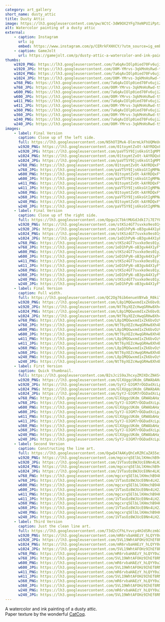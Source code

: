 ```yaml
---
category: art_gallery
short_name: dusty_attic
title: Dusty Attic
image: https://lh3.googleusercontent.com/pw/ACtC-3dW9OX2YFg7XeNPUIiPptzIjRJs-LN6dLRc8R8sIAo4tO8fQVs167hS-dG53Ye6XK-fkZApXBrLc5FuKPb029vTk9ZP_wTpKZIfQh2lScNYw2oP7zA8NefTIJ6HQA5rHyPSIeqE0VYi1VjTQJV0ZRmV=w1200-h630-no?authuser=0
alt: Watercolor painting of a dusty attic
external:
    - caption: Instagram
      url: ig
      embed: https://www.instagram.com/p/CERrkFXHXCY/?utm_source=ig_embed&amp;utm_campaign=loading
    - caption: GameJolt
      url: https://gamejolt.com/p/dusty-attic-a-watercolor-and-ink-painting-paper-texture-by-the-vemb6k84
thumbs:
    w1920_PNG: https://lh3.googleusercontent.com/7a6qAvIOlp0ied70Fv6ujiZUO191s9DMtAP5iO9yidxu1LtBqoYR5Vhctz4yImW8t4cHAbNJ-bH5yy8PiIB_GU0bi5XBT4-rCBI0bIytLnAw6xNmcAhVS4p_StQr5HXY-W5o2tHvKA=w355
    w1920_JPG: https://lh3.googleusercontent.com/O0M-YMrvs-3qkMnHsRwd-tSdB4rXVHfSxVUZIWo3Cuwre-ONI0jcim-azZCubLy2m9GjOLsA-wybfcaHwKYdCdosdPxJlAq7n6t4388wvgVDUwZ_AQMnwlkZ-drnRVbedDNYZ1sO8w=w355
    w1024_PNG: https://lh3.googleusercontent.com/7a6qAvIOlp0ied70Fv6ujiZUO191s9DMtAP5iO9yidxu1LtBqoYR5Vhctz4yImW8t4cHAbNJ-bH5yy8PiIB_GU0bi5XBT4-rCBI0bIytLnAw6xNmcAhVS4p_StQr5HXY-W5o2tHvKA=w284
    w1024_JPG: https://lh3.googleusercontent.com/O0M-YMrvs-3qkMnHsRwd-tSdB4rXVHfSxVUZIWo3Cuwre-ONI0jcim-azZCubLy2m9GjOLsA-wybfcaHwKYdCdosdPxJlAq7n6t4388wvgVDUwZ_AQMnwlkZ-drnRVbedDNYZ1sO8w=w284
    w768_PNG: https://lh3.googleusercontent.com/7a6qAvIOlp0ied70Fv6ujiZUO191s9DMtAP5iO9yidxu1LtBqoYR5Vhctz4yImW8t4cHAbNJ-bH5yy8PiIB_GU0bi5XBT4-rCBI0bIytLnAw6xNmcAhVS4p_StQr5HXY-W5o2tHvKA=w213
    w768_JPG: https://lh3.googleusercontent.com/O0M-YMrvs-3qkMnHsRwd-tSdB4rXVHfSxVUZIWo3Cuwre-ONI0jcim-azZCubLy2m9GjOLsA-wybfcaHwKYdCdosdPxJlAq7n6t4388wvgVDUwZ_AQMnwlkZ-drnRVbedDNYZ1sO8w=w213
    w600_PNG: https://lh3.googleusercontent.com/7a6qAvIOlp0ied70Fv6ujiZUO191s9DMtAP5iO9yidxu1LtBqoYR5Vhctz4yImW8t4cHAbNJ-bH5yy8PiIB_GU0bi5XBT4-rCBI0bIytLnAw6xNmcAhVS4p_StQr5HXY-W5o2tHvKA=w166
    w600_JPG: https://lh3.googleusercontent.com/O0M-YMrvs-3qkMnHsRwd-tSdB4rXVHfSxVUZIWo3Cuwre-ONI0jcim-azZCubLy2m9GjOLsA-wybfcaHwKYdCdosdPxJlAq7n6t4388wvgVDUwZ_AQMnwlkZ-drnRVbedDNYZ1sO8w=w166
    w411_PNG: https://lh3.googleusercontent.com/7a6qAvIOlp0ied70Fv6ujiZUO191s9DMtAP5iO9yidxu1LtBqoYR5Vhctz4yImW8t4cHAbNJ-bH5yy8PiIB_GU0bi5XBT4-rCBI0bIytLnAw6xNmcAhVS4p_StQr5HXY-W5o2tHvKA=w114
    w411_JPG: https://lh3.googleusercontent.com/O0M-YMrvs-3qkMnHsRwd-tSdB4rXVHfSxVUZIWo3Cuwre-ONI0jcim-azZCubLy2m9GjOLsA-wybfcaHwKYdCdosdPxJlAq7n6t4388wvgVDUwZ_AQMnwlkZ-drnRVbedDNYZ1sO8w=w114
    w360_PNG: https://lh3.googleusercontent.com/7a6qAvIOlp0ied70Fv6ujiZUO191s9DMtAP5iO9yidxu1LtBqoYR5Vhctz4yImW8t4cHAbNJ-bH5yy8PiIB_GU0bi5XBT4-rCBI0bIytLnAw6xNmcAhVS4p_StQr5HXY-W5o2tHvKA=w100
    w360_JPG: https://lh3.googleusercontent.com/O0M-YMrvs-3qkMnHsRwd-tSdB4rXVHfSxVUZIWo3Cuwre-ONI0jcim-azZCubLy2m9GjOLsA-wybfcaHwKYdCdosdPxJlAq7n6t4388wvgVDUwZ_AQMnwlkZ-drnRVbedDNYZ1sO8w=w100
    w240_PNG: https://lh3.googleusercontent.com/7a6qAvIOlp0ied70Fv6ujiZUO191s9DMtAP5iO9yidxu1LtBqoYR5Vhctz4yImW8t4cHAbNJ-bH5yy8PiIB_GU0bi5XBT4-rCBI0bIytLnAw6xNmcAhVS4p_StQr5HXY-W5o2tHvKA=w66
    w240_JPG: https://lh3.googleusercontent.com/O0M-YMrvs-3qkMnHsRwd-tSdB4rXVHfSxVUZIWo3Cuwre-ONI0jcim-azZCubLy2m9GjOLsA-wybfcaHwKYdCdosdPxJlAq7n6t4388wvgVDUwZ_AQMnwlkZ-drnRVbedDNYZ1sO8w=w66
images:
    - label: Final Version
      caption: Close up of the left side.
      full: https://lh3.googleusercontent.com/N5hOTIMvA-DlmrmLkFhUQMeUuUVDo5p8CVasfXq2BI1IRvhPiAxngeIrcmSRDGOuF9bu4S7m5IX51zDQ4G97U7vMlAs7RZxQ4Bn8IbioraCEOKmcQ1pq_JV7IaLOS8aQC15Ip7oKEQ=w1080-h1080
      w1920_PNG: https://lh3.googleusercontent.com/01toymtZvOt-kAYRDQxFYVdFveUG0Tle1UsX83gzK5RI1B7n7-BLJfmMPQDJx8o0KYfBkV9EFyEbXlJB1KjIqQn-uzAjEU-B-E_R-L5d9KXYMH0q3WSJNF8oKYV7r_xqcg6EVMcy_w=w850
      w1920_JPG: https://lh3.googleusercontent.com/paVTSY9Ijs6ksGtIgMPNw2VIyhir1mwIz-sKyee-7RQ44xMGUEIfJJb6eRyoQvT4YSg8R0zIqdwgSq_Z2jh-UGC_EBtgij8LXuXRaZEUkAtIHTS3OPm3BZ2GZfxHWjXJqH4xpnBX9w=w850
      w1024_PNG: https://lh3.googleusercontent.com/01toymtZvOt-kAYRDQxFYVdFveUG0Tle1UsX83gzK5RI1B7n7-BLJfmMPQDJx8o0KYfBkV9EFyEbXlJB1KjIqQn-uzAjEU-B-E_R-L5d9KXYMH0q3WSJNF8oKYV7r_xqcg6EVMcy_w=w711
      w1024_JPG: https://lh3.googleusercontent.com/paVTSY9Ijs6ksGtIgMPNw2VIyhir1mwIz-sKyee-7RQ44xMGUEIfJJb6eRyoQvT4YSg8R0zIqdwgSq_Z2jh-UGC_EBtgij8LXuXRaZEUkAtIHTS3OPm3BZ2GZfxHWjXJqH4xpnBX9w=w711
      w768_PNG: https://lh3.googleusercontent.com/01toymtZvOt-kAYRDQxFYVdFveUG0Tle1UsX83gzK5RI1B7n7-BLJfmMPQDJx8o0KYfBkV9EFyEbXlJB1KjIqQn-uzAjEU-B-E_R-L5d9KXYMH0q3WSJNF8oKYV7r_xqcg6EVMcy_w=w533
      w768_JPG: https://lh3.googleusercontent.com/paVTSY9Ijs6ksGtIgMPNw2VIyhir1mwIz-sKyee-7RQ44xMGUEIfJJb6eRyoQvT4YSg8R0zIqdwgSq_Z2jh-UGC_EBtgij8LXuXRaZEUkAtIHTS3OPm3BZ2GZfxHWjXJqH4xpnBX9w=w533
      w600_PNG: https://lh3.googleusercontent.com/01toymtZvOt-kAYRDQxFYVdFveUG0Tle1UsX83gzK5RI1B7n7-BLJfmMPQDJx8o0KYfBkV9EFyEbXlJB1KjIqQn-uzAjEU-B-E_R-L5d9KXYMH0q3WSJNF8oKYV7r_xqcg6EVMcy_w=w416
      w600_JPG: https://lh3.googleusercontent.com/paVTSY9Ijs6ksGtIgMPNw2VIyhir1mwIz-sKyee-7RQ44xMGUEIfJJb6eRyoQvT4YSg8R0zIqdwgSq_Z2jh-UGC_EBtgij8LXuXRaZEUkAtIHTS3OPm3BZ2GZfxHWjXJqH4xpnBX9w=w416
      w411_PNG: https://lh3.googleusercontent.com/01toymtZvOt-kAYRDQxFYVdFveUG0Tle1UsX83gzK5RI1B7n7-BLJfmMPQDJx8o0KYfBkV9EFyEbXlJB1KjIqQn-uzAjEU-B-E_R-L5d9KXYMH0q3WSJNF8oKYV7r_xqcg6EVMcy_w=w285
      w411_JPG: https://lh3.googleusercontent.com/paVTSY9Ijs6ksGtIgMPNw2VIyhir1mwIz-sKyee-7RQ44xMGUEIfJJb6eRyoQvT4YSg8R0zIqdwgSq_Z2jh-UGC_EBtgij8LXuXRaZEUkAtIHTS3OPm3BZ2GZfxHWjXJqH4xpnBX9w=w285
      w360_PNG: https://lh3.googleusercontent.com/01toymtZvOt-kAYRDQxFYVdFveUG0Tle1UsX83gzK5RI1B7n7-BLJfmMPQDJx8o0KYfBkV9EFyEbXlJB1KjIqQn-uzAjEU-B-E_R-L5d9KXYMH0q3WSJNF8oKYV7r_xqcg6EVMcy_w=w250
      w360_JPG: https://lh3.googleusercontent.com/paVTSY9Ijs6ksGtIgMPNw2VIyhir1mwIz-sKyee-7RQ44xMGUEIfJJb6eRyoQvT4YSg8R0zIqdwgSq_Z2jh-UGC_EBtgij8LXuXRaZEUkAtIHTS3OPm3BZ2GZfxHWjXJqH4xpnBX9w=w250
      w240_PNG: https://lh3.googleusercontent.com/01toymtZvOt-kAYRDQxFYVdFveUG0Tle1UsX83gzK5RI1B7n7-BLJfmMPQDJx8o0KYfBkV9EFyEbXlJB1KjIqQn-uzAjEU-B-E_R-L5d9KXYMH0q3WSJNF8oKYV7r_xqcg6EVMcy_w=w166
      w240_JPG: https://lh3.googleusercontent.com/paVTSY9Ijs6ksGtIgMPNw2VIyhir1mwIz-sKyee-7RQ44xMGUEIfJJb6eRyoQvT4YSg8R0zIqdwgSq_Z2jh-UGC_EBtgij8LXuXRaZEUkAtIHTS3OPm3BZ2GZfxHWjXJqH4xpnBX9w=w166
    - label: Final Version
      caption: Close up of the right side.
      full: https://lh3.googleusercontent.com/Opgu1CTbktMUGdJdkI7i7E7Y8njrH8Z40IHHs-fwo1TGPhw_ObNnpgcglgBcXJEQgZjZekCRQIsityd1tbbQR84uW_gXGacSc8FM-lxhUO-MlTmDX_7EiOohTbPC7DHDgG6HtARyoQ=w1080-h1080
      w1920_PNG: https://lh3.googleusercontent.com/stKSz4GT7svxko9es01yJN3lYukIZKfRmkz-QOei82PoGsUrgenOuFIEiWoaEO9fhq6ELHgE3pUx8arZdZ32SID8-kf8CDjNBM_RpYhOd-X2Mj4bs6Y3WhQhQjTtj2CW69NCMukC4w=w850
      w1920_JPG: https://lh3.googleusercontent.com/1eD1hPyN-oB3gvA4X1yFYpm6q_2omtRtzHTzuzb7Va9wbB_nxA7sSYEqRi0X3majd_BaGMUfhE3SR82-J4ejQItCb-rJGQ1logwxMNnnjhM4u7x3Zevobe_q_AJXYZifgMvDqdT9Pw=w850
      w1024_PNG: https://lh3.googleusercontent.com/stKSz4GT7svxko9es01yJN3lYukIZKfRmkz-QOei82PoGsUrgenOuFIEiWoaEO9fhq6ELHgE3pUx8arZdZ32SID8-kf8CDjNBM_RpYhOd-X2Mj4bs6Y3WhQhQjTtj2CW69NCMukC4w=w711
      w1024_JPG: https://lh3.googleusercontent.com/1eD1hPyN-oB3gvA4X1yFYpm6q_2omtRtzHTzuzb7Va9wbB_nxA7sSYEqRi0X3majd_BaGMUfhE3SR82-J4ejQItCb-rJGQ1logwxMNnnjhM4u7x3Zevobe_q_AJXYZifgMvDqdT9Pw=w711
      w768_PNG: https://lh3.googleusercontent.com/stKSz4GT7svxko9es01yJN3lYukIZKfRmkz-QOei82PoGsUrgenOuFIEiWoaEO9fhq6ELHgE3pUx8arZdZ32SID8-kf8CDjNBM_RpYhOd-X2Mj4bs6Y3WhQhQjTtj2CW69NCMukC4w=w533
      w768_JPG: https://lh3.googleusercontent.com/1eD1hPyN-oB3gvA4X1yFYpm6q_2omtRtzHTzuzb7Va9wbB_nxA7sSYEqRi0X3majd_BaGMUfhE3SR82-J4ejQItCb-rJGQ1logwxMNnnjhM4u7x3Zevobe_q_AJXYZifgMvDqdT9Pw=w533
      w600_PNG: https://lh3.googleusercontent.com/stKSz4GT7svxko9es01yJN3lYukIZKfRmkz-QOei82PoGsUrgenOuFIEiWoaEO9fhq6ELHgE3pUx8arZdZ32SID8-kf8CDjNBM_RpYhOd-X2Mj4bs6Y3WhQhQjTtj2CW69NCMukC4w=w416
      w600_JPG: https://lh3.googleusercontent.com/1eD1hPyN-oB3gvA4X1yFYpm6q_2omtRtzHTzuzb7Va9wbB_nxA7sSYEqRi0X3majd_BaGMUfhE3SR82-J4ejQItCb-rJGQ1logwxMNnnjhM4u7x3Zevobe_q_AJXYZifgMvDqdT9Pw=w416
      w411_PNG: https://lh3.googleusercontent.com/stKSz4GT7svxko9es01yJN3lYukIZKfRmkz-QOei82PoGsUrgenOuFIEiWoaEO9fhq6ELHgE3pUx8arZdZ32SID8-kf8CDjNBM_RpYhOd-X2Mj4bs6Y3WhQhQjTtj2CW69NCMukC4w=w285
      w411_JPG: https://lh3.googleusercontent.com/1eD1hPyN-oB3gvA4X1yFYpm6q_2omtRtzHTzuzb7Va9wbB_nxA7sSYEqRi0X3majd_BaGMUfhE3SR82-J4ejQItCb-rJGQ1logwxMNnnjhM4u7x3Zevobe_q_AJXYZifgMvDqdT9Pw=w285
      w360_PNG: https://lh3.googleusercontent.com/stKSz4GT7svxko9es01yJN3lYukIZKfRmkz-QOei82PoGsUrgenOuFIEiWoaEO9fhq6ELHgE3pUx8arZdZ32SID8-kf8CDjNBM_RpYhOd-X2Mj4bs6Y3WhQhQjTtj2CW69NCMukC4w=w250
      w360_JPG: https://lh3.googleusercontent.com/1eD1hPyN-oB3gvA4X1yFYpm6q_2omtRtzHTzuzb7Va9wbB_nxA7sSYEqRi0X3majd_BaGMUfhE3SR82-J4ejQItCb-rJGQ1logwxMNnnjhM4u7x3Zevobe_q_AJXYZifgMvDqdT9Pw=w250
      w240_PNG: https://lh3.googleusercontent.com/stKSz4GT7svxko9es01yJN3lYukIZKfRmkz-QOei82PoGsUrgenOuFIEiWoaEO9fhq6ELHgE3pUx8arZdZ32SID8-kf8CDjNBM_RpYhOd-X2Mj4bs6Y3WhQhQjTtj2CW69NCMukC4w=w166
      w240_JPG: https://lh3.googleusercontent.com/1eD1hPyN-oB3gvA4X1yFYpm6q_2omtRtzHTzuzb7Va9wbB_nxA7sSYEqRi0X3majd_BaGMUfhE3SR82-J4ejQItCb-rJGQ1logwxMNnnjhM4u7x3Zevobe_q_AJXYZifgMvDqdT9Pw=w166
    - label: Final Version
      caption: Full width.
      full: https://lh3.googleusercontent.com/QC2Og76ib6enueVBYwb_R0kiT_5fIViTbW5jevmXWW95jF_NG-9-rvBPcXzEa4dAaeWJ4BRYTOdUlwYNH3qysTW7bcVuDFEu5spTjnE0j4shdGifSXg2X0Fe_-IySVAG9TFyBZseGA=w1080-h1080
      w1920_PNG: https://lh3.googleusercontent.com/L8p1MQGwxmd1xZk6bvOzVTX8hHINs19_XTU7dHR6E7w21r8hNPR1H3Z0f026YLR3D70j02v3fZuS5Zxt4q1ybEorWv8dP700_4HL-EtQN7W_TTKpfLEKYwPUqqdFW3P1s2ZBpHo6BA=w850
      w1920_JPG: https://lh3.googleusercontent.com/NtT6yXEZcHwqGRHw8Xh4bm1Ll8SlWgtuc8OPAhf3tik0s638wTN_qRN70BoEXn9vayG1phfIv-q1sB5ZZ0rCZt1ZIap0dPcoyK8ObqVS7HFR_6c0Ab2S2PkqnmJkuYeaVhH4zdTx3Q=w850
      w1024_PNG: https://lh3.googleusercontent.com/L8p1MQGwxmd1xZk6bvOzVTX8hHINs19_XTU7dHR6E7w21r8hNPR1H3Z0f026YLR3D70j02v3fZuS5Zxt4q1ybEorWv8dP700_4HL-EtQN7W_TTKpfLEKYwPUqqdFW3P1s2ZBpHo6BA=w711
      w1024_JPG: https://lh3.googleusercontent.com/NtT6yXEZcHwqGRHw8Xh4bm1Ll8SlWgtuc8OPAhf3tik0s638wTN_qRN70BoEXn9vayG1phfIv-q1sB5ZZ0rCZt1ZIap0dPcoyK8ObqVS7HFR_6c0Ab2S2PkqnmJkuYeaVhH4zdTx3Q=w711
      w768_PNG: https://lh3.googleusercontent.com/L8p1MQGwxmd1xZk6bvOzVTX8hHINs19_XTU7dHR6E7w21r8hNPR1H3Z0f026YLR3D70j02v3fZuS5Zxt4q1ybEorWv8dP700_4HL-EtQN7W_TTKpfLEKYwPUqqdFW3P1s2ZBpHo6BA=w533
      w768_JPG: https://lh3.googleusercontent.com/NtT6yXEZcHwqGRHw8Xh4bm1Ll8SlWgtuc8OPAhf3tik0s638wTN_qRN70BoEXn9vayG1phfIv-q1sB5ZZ0rCZt1ZIap0dPcoyK8ObqVS7HFR_6c0Ab2S2PkqnmJkuYeaVhH4zdTx3Q=w533
      w600_PNG: https://lh3.googleusercontent.com/L8p1MQGwxmd1xZk6bvOzVTX8hHINs19_XTU7dHR6E7w21r8hNPR1H3Z0f026YLR3D70j02v3fZuS5Zxt4q1ybEorWv8dP700_4HL-EtQN7W_TTKpfLEKYwPUqqdFW3P1s2ZBpHo6BA=w416
      w600_JPG: https://lh3.googleusercontent.com/NtT6yXEZcHwqGRHw8Xh4bm1Ll8SlWgtuc8OPAhf3tik0s638wTN_qRN70BoEXn9vayG1phfIv-q1sB5ZZ0rCZt1ZIap0dPcoyK8ObqVS7HFR_6c0Ab2S2PkqnmJkuYeaVhH4zdTx3Q=w416
      w411_PNG: https://lh3.googleusercontent.com/L8p1MQGwxmd1xZk6bvOzVTX8hHINs19_XTU7dHR6E7w21r8hNPR1H3Z0f026YLR3D70j02v3fZuS5Zxt4q1ybEorWv8dP700_4HL-EtQN7W_TTKpfLEKYwPUqqdFW3P1s2ZBpHo6BA=w285
      w411_JPG: https://lh3.googleusercontent.com/NtT6yXEZcHwqGRHw8Xh4bm1Ll8SlWgtuc8OPAhf3tik0s638wTN_qRN70BoEXn9vayG1phfIv-q1sB5ZZ0rCZt1ZIap0dPcoyK8ObqVS7HFR_6c0Ab2S2PkqnmJkuYeaVhH4zdTx3Q=w285
      w360_PNG: https://lh3.googleusercontent.com/L8p1MQGwxmd1xZk6bvOzVTX8hHINs19_XTU7dHR6E7w21r8hNPR1H3Z0f026YLR3D70j02v3fZuS5Zxt4q1ybEorWv8dP700_4HL-EtQN7W_TTKpfLEKYwPUqqdFW3P1s2ZBpHo6BA=w250
      w360_JPG: https://lh3.googleusercontent.com/NtT6yXEZcHwqGRHw8Xh4bm1Ll8SlWgtuc8OPAhf3tik0s638wTN_qRN70BoEXn9vayG1phfIv-q1sB5ZZ0rCZt1ZIap0dPcoyK8ObqVS7HFR_6c0Ab2S2PkqnmJkuYeaVhH4zdTx3Q=w250
      w240_PNG: https://lh3.googleusercontent.com/L8p1MQGwxmd1xZk6bvOzVTX8hHINs19_XTU7dHR6E7w21r8hNPR1H3Z0f026YLR3D70j02v3fZuS5Zxt4q1ybEorWv8dP700_4HL-EtQN7W_TTKpfLEKYwPUqqdFW3P1s2ZBpHo6BA=w166
      w240_JPG: https://lh3.googleusercontent.com/NtT6yXEZcHwqGRHw8Xh4bm1Ll8SlWgtuc8OPAhf3tik0s638wTN_qRN70BoEXn9vayG1phfIv-q1sB5ZZ0rCZt1ZIap0dPcoyK8ObqVS7HFR_6c0Ab2S2PkqnmJkuYeaVhH4zdTx3Q=w166
    - label: First Version
      caption: Quick thumbnail.
      full: https://lh3.googleusercontent.com/B2sJciS9aJhcxyZMJXDcZN4SvtJUwUrkIP3OBHKk6rjLP5lELymAY6og5rpyfYwTFKFwVC-QWrSWeez9tjNLWQFOqoBZZStBVZGI5JSUj7fMYbrgLfBPhZJ_6RTuR7cgccppVKDY3w=w1080-h1080
      w1920_PNG: https://lh3.googleusercontent.com/GlXUggcUKdm_GRWAbAHaj_JO13wNyycURGQAAo_bFrvn0VtKUjQlPOVo4JjDPfx0lTI63hWbvgRbFUYsvk78Zl4wxt6u1v0p1S2BPbqBoZQRWCn0ZHkJESs5BNqS6luHp_gQL7Tz4g=w850
      w1920_JPG: https://lh3.googleusercontent.com/SyYJ-UJGM7rOGDadXcLpzdbE2mNKslnaah1QpytMdR6-axClvUxo2cqA8UXVxf8sKA2wqUf0wK5ZjNRZRVatwnf5sn7lWPv11VpLB3FjQP0BRLXNrhinMNVJcjI3u1mvZG3AgYGmjQ=w850
      w1024_PNG: https://lh3.googleusercontent.com/GlXUggcUKdm_GRWAbAHaj_JO13wNyycURGQAAo_bFrvn0VtKUjQlPOVo4JjDPfx0lTI63hWbvgRbFUYsvk78Zl4wxt6u1v0p1S2BPbqBoZQRWCn0ZHkJESs5BNqS6luHp_gQL7Tz4g=w711
      w1024_JPG: https://lh3.googleusercontent.com/SyYJ-UJGM7rOGDadXcLpzdbE2mNKslnaah1QpytMdR6-axClvUxo2cqA8UXVxf8sKA2wqUf0wK5ZjNRZRVatwnf5sn7lWPv11VpLB3FjQP0BRLXNrhinMNVJcjI3u1mvZG3AgYGmjQ=w711
      w768_PNG: https://lh3.googleusercontent.com/GlXUggcUKdm_GRWAbAHaj_JO13wNyycURGQAAo_bFrvn0VtKUjQlPOVo4JjDPfx0lTI63hWbvgRbFUYsvk78Zl4wxt6u1v0p1S2BPbqBoZQRWCn0ZHkJESs5BNqS6luHp_gQL7Tz4g=w533
      w768_JPG: https://lh3.googleusercontent.com/SyYJ-UJGM7rOGDadXcLpzdbE2mNKslnaah1QpytMdR6-axClvUxo2cqA8UXVxf8sKA2wqUf0wK5ZjNRZRVatwnf5sn7lWPv11VpLB3FjQP0BRLXNrhinMNVJcjI3u1mvZG3AgYGmjQ=w533
      w600_PNG: https://lh3.googleusercontent.com/GlXUggcUKdm_GRWAbAHaj_JO13wNyycURGQAAo_bFrvn0VtKUjQlPOVo4JjDPfx0lTI63hWbvgRbFUYsvk78Zl4wxt6u1v0p1S2BPbqBoZQRWCn0ZHkJESs5BNqS6luHp_gQL7Tz4g=w416
      w600_JPG: https://lh3.googleusercontent.com/SyYJ-UJGM7rOGDadXcLpzdbE2mNKslnaah1QpytMdR6-axClvUxo2cqA8UXVxf8sKA2wqUf0wK5ZjNRZRVatwnf5sn7lWPv11VpLB3FjQP0BRLXNrhinMNVJcjI3u1mvZG3AgYGmjQ=w416
      w411_PNG: https://lh3.googleusercontent.com/GlXUggcUKdm_GRWAbAHaj_JO13wNyycURGQAAo_bFrvn0VtKUjQlPOVo4JjDPfx0lTI63hWbvgRbFUYsvk78Zl4wxt6u1v0p1S2BPbqBoZQRWCn0ZHkJESs5BNqS6luHp_gQL7Tz4g=w285
      w411_JPG: https://lh3.googleusercontent.com/SyYJ-UJGM7rOGDadXcLpzdbE2mNKslnaah1QpytMdR6-axClvUxo2cqA8UXVxf8sKA2wqUf0wK5ZjNRZRVatwnf5sn7lWPv11VpLB3FjQP0BRLXNrhinMNVJcjI3u1mvZG3AgYGmjQ=w285
      w360_PNG: https://lh3.googleusercontent.com/GlXUggcUKdm_GRWAbAHaj_JO13wNyycURGQAAo_bFrvn0VtKUjQlPOVo4JjDPfx0lTI63hWbvgRbFUYsvk78Zl4wxt6u1v0p1S2BPbqBoZQRWCn0ZHkJESs5BNqS6luHp_gQL7Tz4g=w250
      w360_JPG: https://lh3.googleusercontent.com/SyYJ-UJGM7rOGDadXcLpzdbE2mNKslnaah1QpytMdR6-axClvUxo2cqA8UXVxf8sKA2wqUf0wK5ZjNRZRVatwnf5sn7lWPv11VpLB3FjQP0BRLXNrhinMNVJcjI3u1mvZG3AgYGmjQ=w250
      w240_PNG: https://lh3.googleusercontent.com/GlXUggcUKdm_GRWAbAHaj_JO13wNyycURGQAAo_bFrvn0VtKUjQlPOVo4JjDPfx0lTI63hWbvgRbFUYsvk78Zl4wxt6u1v0p1S2BPbqBoZQRWCn0ZHkJESs5BNqS6luHp_gQL7Tz4g=w166
      w240_JPG: https://lh3.googleusercontent.com/SyYJ-UJGM7rOGDadXcLpzdbE2mNKslnaah1QpytMdR6-axClvUxo2cqA8UXVxf8sKA2wqUf0wK5ZjNRZRVatwnf5sn7lWPv11VpLB3FjQP0BRLXNrhinMNVJcjI3u1mvZG3AgYGmjQ=w166
    - label: Second Version
      caption: Constructing the line art.
      full: https://lh3.googleusercontent.com/OgwQ47AAKyQhCeRZRCaZA55eiVexbloINzD4rqg8LsHYrAwGyIv1aCCOjr6N2LFmZ944FJhfFmNxdXi8JUQC2LaTOzarH3cbw3ScYXaDiKlv4dlYFX3tg-0YmR2CLjPjD0TehP4uGw=w1080-h1080
      w1920_PNG: https://lh3.googleusercontent.com/mgcxrq5ElbLlKHmchB94H_mFdtUyvG8IrwRKEteOewRiOug9fZR1KmD7nG94jMx9GDYVfMR9YaPgLZ6mhyAQs2DmQsygviEPNoovMChGf-by8GSXP011tLroEZznvQsIjRwIt5u63Q=w850
      w1920_JPG: https://lh3.googleusercontent.com/1VTasOz8WJUcE0Nn4LH2J7ULZitJW41mZAeLH5lG70iMpTFGCZyoLidP_jOLPzKTwofzxnFOfFlczUui86WIZCysJo4nF8Elhfx5p-wZV4mf5xh6sCSLEF7C17rKIZpcg6phpMazsQ=w850
      w1024_PNG: https://lh3.googleusercontent.com/mgcxrq5ElbLlKHmchB94H_mFdtUyvG8IrwRKEteOewRiOug9fZR1KmD7nG94jMx9GDYVfMR9YaPgLZ6mhyAQs2DmQsygviEPNoovMChGf-by8GSXP011tLroEZznvQsIjRwIt5u63Q=w711
      w1024_JPG: https://lh3.googleusercontent.com/1VTasOz8WJUcE0Nn4LH2J7ULZitJW41mZAeLH5lG70iMpTFGCZyoLidP_jOLPzKTwofzxnFOfFlczUui86WIZCysJo4nF8Elhfx5p-wZV4mf5xh6sCSLEF7C17rKIZpcg6phpMazsQ=w711
      w768_PNG: https://lh3.googleusercontent.com/mgcxrq5ElbLlKHmchB94H_mFdtUyvG8IrwRKEteOewRiOug9fZR1KmD7nG94jMx9GDYVfMR9YaPgLZ6mhyAQs2DmQsygviEPNoovMChGf-by8GSXP011tLroEZznvQsIjRwIt5u63Q=w533
      w768_JPG: https://lh3.googleusercontent.com/1VTasOz8WJUcE0Nn4LH2J7ULZitJW41mZAeLH5lG70iMpTFGCZyoLidP_jOLPzKTwofzxnFOfFlczUui86WIZCysJo4nF8Elhfx5p-wZV4mf5xh6sCSLEF7C17rKIZpcg6phpMazsQ=w533
      w600_PNG: https://lh3.googleusercontent.com/mgcxrq5ElbLlKHmchB94H_mFdtUyvG8IrwRKEteOewRiOug9fZR1KmD7nG94jMx9GDYVfMR9YaPgLZ6mhyAQs2DmQsygviEPNoovMChGf-by8GSXP011tLroEZznvQsIjRwIt5u63Q=w416
      w600_JPG: https://lh3.googleusercontent.com/1VTasOz8WJUcE0Nn4LH2J7ULZitJW41mZAeLH5lG70iMpTFGCZyoLidP_jOLPzKTwofzxnFOfFlczUui86WIZCysJo4nF8Elhfx5p-wZV4mf5xh6sCSLEF7C17rKIZpcg6phpMazsQ=w416
      w411_PNG: https://lh3.googleusercontent.com/mgcxrq5ElbLlKHmchB94H_mFdtUyvG8IrwRKEteOewRiOug9fZR1KmD7nG94jMx9GDYVfMR9YaPgLZ6mhyAQs2DmQsygviEPNoovMChGf-by8GSXP011tLroEZznvQsIjRwIt5u63Q=w285
      w411_JPG: https://lh3.googleusercontent.com/1VTasOz8WJUcE0Nn4LH2J7ULZitJW41mZAeLH5lG70iMpTFGCZyoLidP_jOLPzKTwofzxnFOfFlczUui86WIZCysJo4nF8Elhfx5p-wZV4mf5xh6sCSLEF7C17rKIZpcg6phpMazsQ=w285
      w360_PNG: https://lh3.googleusercontent.com/mgcxrq5ElbLlKHmchB94H_mFdtUyvG8IrwRKEteOewRiOug9fZR1KmD7nG94jMx9GDYVfMR9YaPgLZ6mhyAQs2DmQsygviEPNoovMChGf-by8GSXP011tLroEZznvQsIjRwIt5u63Q=w250
      w360_JPG: https://lh3.googleusercontent.com/1VTasOz8WJUcE0Nn4LH2J7ULZitJW41mZAeLH5lG70iMpTFGCZyoLidP_jOLPzKTwofzxnFOfFlczUui86WIZCysJo4nF8Elhfx5p-wZV4mf5xh6sCSLEF7C17rKIZpcg6phpMazsQ=w250
      w240_PNG: https://lh3.googleusercontent.com/mgcxrq5ElbLlKHmchB94H_mFdtUyvG8IrwRKEteOewRiOug9fZR1KmD7nG94jMx9GDYVfMR9YaPgLZ6mhyAQs2DmQsygviEPNoovMChGf-by8GSXP011tLroEZznvQsIjRwIt5u63Q=w166
      w240_JPG: https://lh3.googleusercontent.com/1VTasOz8WJUcE0Nn4LH2J7ULZitJW41mZAeLH5lG70iMpTFGCZyoLidP_jOLPzKTwofzxnFOfFlczUui86WIZCysJo4nF8Elhfx5p-wZV4mf5xh6sCSLEF7C17rKIZpcg6phpMazsQ=w166
    - label: Third Version
      caption: Just the clean line art.
      full: https://lh3.googleusercontent.com/73d2cCFhLYvvcy4HJdSRczmbXWBoy7LaDw938tjAMAi0vFBnqowOnSur1X_oksqcVl2TnQzyDU6H2WIYNZzVbqAq1OV79mXB6smouk761Kgab2BjL1O-5I7HaOyj0T4PheqhgnPUOg=w1080-h1080
      w1920_PNG: https://lh3.googleusercontent.com/mR6rvbaHAEzY_hLQYY0u348-KawriQN6AhIPsJAKlZ0IP1hd4VAUtKzRwcBJ-njwtVgNdI0fgvrdJAhTTt3FRSOxNW1jWUVpR9xSsjrCThzXaiumDakDISy1GZxByXZLFmLDf6Au2Q=w850
      w1920_JPG: https://lh3.googleusercontent.com/5VL19WhtAFOHz9IhEf8RMgwjbkdhGiZPq6O3JC3lwtJS3qGDQZ0LyH_ETNHG8FmJWW9sYBBkIiL-UGf-1Y3onIBoM7bdKRJFFYmBAMePmEcW7bKaZV2O2Q7gVlMyjYHZjsgQ_KzfMw=w850
      w1024_PNG: https://lh3.googleusercontent.com/mR6rvbaHAEzY_hLQYY0u348-KawriQN6AhIPsJAKlZ0IP1hd4VAUtKzRwcBJ-njwtVgNdI0fgvrdJAhTTt3FRSOxNW1jWUVpR9xSsjrCThzXaiumDakDISy1GZxByXZLFmLDf6Au2Q=w711
      w1024_JPG: https://lh3.googleusercontent.com/5VL19WhtAFOHz9IhEf8RMgwjbkdhGiZPq6O3JC3lwtJS3qGDQZ0LyH_ETNHG8FmJWW9sYBBkIiL-UGf-1Y3onIBoM7bdKRJFFYmBAMePmEcW7bKaZV2O2Q7gVlMyjYHZjsgQ_KzfMw=w711
      w768_PNG: https://lh3.googleusercontent.com/mR6rvbaHAEzY_hLQYY0u348-KawriQN6AhIPsJAKlZ0IP1hd4VAUtKzRwcBJ-njwtVgNdI0fgvrdJAhTTt3FRSOxNW1jWUVpR9xSsjrCThzXaiumDakDISy1GZxByXZLFmLDf6Au2Q=w533
      w768_JPG: https://lh3.googleusercontent.com/5VL19WhtAFOHz9IhEf8RMgwjbkdhGiZPq6O3JC3lwtJS3qGDQZ0LyH_ETNHG8FmJWW9sYBBkIiL-UGf-1Y3onIBoM7bdKRJFFYmBAMePmEcW7bKaZV2O2Q7gVlMyjYHZjsgQ_KzfMw=w533
      w600_PNG: https://lh3.googleusercontent.com/mR6rvbaHAEzY_hLQYY0u348-KawriQN6AhIPsJAKlZ0IP1hd4VAUtKzRwcBJ-njwtVgNdI0fgvrdJAhTTt3FRSOxNW1jWUVpR9xSsjrCThzXaiumDakDISy1GZxByXZLFmLDf6Au2Q=w416
      w600_JPG: https://lh3.googleusercontent.com/5VL19WhtAFOHz9IhEf8RMgwjbkdhGiZPq6O3JC3lwtJS3qGDQZ0LyH_ETNHG8FmJWW9sYBBkIiL-UGf-1Y3onIBoM7bdKRJFFYmBAMePmEcW7bKaZV2O2Q7gVlMyjYHZjsgQ_KzfMw=w416
      w411_PNG: https://lh3.googleusercontent.com/mR6rvbaHAEzY_hLQYY0u348-KawriQN6AhIPsJAKlZ0IP1hd4VAUtKzRwcBJ-njwtVgNdI0fgvrdJAhTTt3FRSOxNW1jWUVpR9xSsjrCThzXaiumDakDISy1GZxByXZLFmLDf6Au2Q=w285
      w411_JPG: https://lh3.googleusercontent.com/5VL19WhtAFOHz9IhEf8RMgwjbkdhGiZPq6O3JC3lwtJS3qGDQZ0LyH_ETNHG8FmJWW9sYBBkIiL-UGf-1Y3onIBoM7bdKRJFFYmBAMePmEcW7bKaZV2O2Q7gVlMyjYHZjsgQ_KzfMw=w285
      w360_PNG: https://lh3.googleusercontent.com/mR6rvbaHAEzY_hLQYY0u348-KawriQN6AhIPsJAKlZ0IP1hd4VAUtKzRwcBJ-njwtVgNdI0fgvrdJAhTTt3FRSOxNW1jWUVpR9xSsjrCThzXaiumDakDISy1GZxByXZLFmLDf6Au2Q=w250
      w360_JPG: https://lh3.googleusercontent.com/5VL19WhtAFOHz9IhEf8RMgwjbkdhGiZPq6O3JC3lwtJS3qGDQZ0LyH_ETNHG8FmJWW9sYBBkIiL-UGf-1Y3onIBoM7bdKRJFFYmBAMePmEcW7bKaZV2O2Q7gVlMyjYHZjsgQ_KzfMw=w250
      w240_PNG: https://lh3.googleusercontent.com/mR6rvbaHAEzY_hLQYY0u348-KawriQN6AhIPsJAKlZ0IP1hd4VAUtKzRwcBJ-njwtVgNdI0fgvrdJAhTTt3FRSOxNW1jWUVpR9xSsjrCThzXaiumDakDISy1GZxByXZLFmLDf6Au2Q=w166
      w240_JPG: https://lh3.googleusercontent.com/5VL19WhtAFOHz9IhEf8RMgwjbkdhGiZPq6O3JC3lwtJS3qGDQZ0LyH_ETNHG8FmJWW9sYBBkIiL-UGf-1Y3onIBoM7bdKRJFFYmBAMePmEcW7bKaZV2O2Q7gVlMyjYHZjsgQ_KzfMw=w166
---
```


A watercolor and ink painting of a dusty attic.  
Paper texture by the wonderful [CatCoq](https://www.instagram.com/catcoq/).
